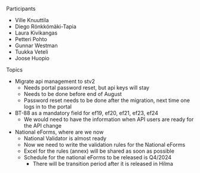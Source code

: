 Participants
* Ville Knuuttila
* Diego Rönkkömäki-Tapia
* Laura Kivikangas
* Petteri Pohto
* Gunnar Westman
* Tuukka Veteli
* Joose Huopio


Topics

 * Migrate api management to stv2
    * Needs portal password reset, but api keys will stay
    * Needs to be done before end of August
    * Password reset needs to be done after the migration, next time one logs in to the portal
 * BT-88 as a mandatory field for ef19, ef20, ef21, ef23, ef24
    * We would need to have the information when API users are ready for the API change
 * National eForms, where are we now
    * National Validator is almost ready
    * Now we need to write the validation rules for the National eForms
    * Excel for the rules (annex) will be shared as soon as possible
    * Schedule for the national eForms to be released is Q4/2024
      * There will be transition period after it is released in Hilma
